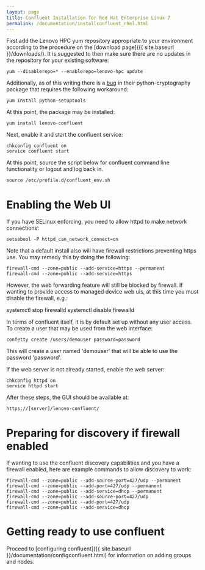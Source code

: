 ```yaml
---
layout: page
title: Confluent Installation for Red Hat Enterprise Linux 7
permalink: /documentation/installconfluent_rhel.html
---
```


First add the Lenovo HPC yum repository appropriate to your environment according to the procedure on the  [download page]({{ site.baseurl }}/downloads/).  It is suggested to then make sure there are no updates in the repository for your existing software:

    yum --disablerepo=* --enablerepo=lenovo-hpc update

Additionally, as of this writing there is a [bug](https://bugzilla.redhat.com/show_bug.cgi?id=1459947) in their python-cryptography package that requires the following workaround:

    yum install python-setuptools

At this point, the package may be installed:

    yum install lenovo-confluent

Next, enable it and start the confluent service:

    chkconfig confluent on
    service confluent start

At this point, source the script below for confluent command line functionality or logout and log back in. 

    source /etc/profile.d/confluent_env.sh

# Enabling the Web UI

If you have SELinux enforcing, you need to allow httpd to make network
connections:

    setsebool -P httpd_can_network_connect=on

Note that a default install also will have firewall restrictions preventing
https use.  You may remedy this by doing the following:

    firewall-cmd --zone=public --add-service=https --permanent
    firewall-cmd --zone=public --add-service=https

However, the web forwarding feature will still be blocked by firewall.  If wanting to provide
access to managed device web uis, at this time you must disable the firewall, e.g.:

   systemctl stop firewalld
   systemctl disable firewalld

In terms of confluent itself, it is by default set up without any user access.  To create a user that may be used from the web interface:

    confetty create /users/demouser password=password


This will create a user named 'demouser' that will be able to use the password 'password'.

If the web server is not already started, enable the web server:

    chkconfig httpd on
    service httpd start

After these steps, the GUI should be available at:

    https://[server]/lenovo-confluent/


# Preparing for discovery if firewall enabled

If wanting to use the confluent discovery capabilities and you have a firewall enabled, here are example commands to allow discovery to work:

    firewall-cmd --zone=public --add-source-port=427/udp --permanent
    firewall-cmd --zone=public --add-port=427/udp --permanent
    firewall-cmd --zone=public --add-service=dhcp --permanent
    firewall-cmd --zone=public --add-source-port=427/udp
    firewall-cmd --zone=public --add-port=427/udp
    firewall-cmd --zone=public --add-service=dhcp


# Getting ready to use confluent
 
Proceed to [configuring confluent]({{ site.baseurl }}/documentation/configconfluent.html) for information on
adding groups and nodes.
